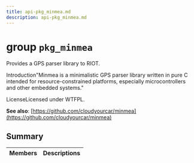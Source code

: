 ```yaml
---
title: api-pkg_minmea.md
description: api-pkg_minmea.md
---
```

# group `pkg_minmea` 

Provides a GPS parser library to RIOT.

Introduction"Minmea is a minimalistic GPS parser library written in pure C intended for resource-constrained platforms, especially microcontrollers and other embedded systems."

LicenseLicensed under WTFPL.

**See also**: [https://github.com/cloudyourcar/minmea](https://github.com/cloudyourcar/minmea)

## Summary

 Members                        | Descriptions                                
--------------------------------|---------------------------------------------

